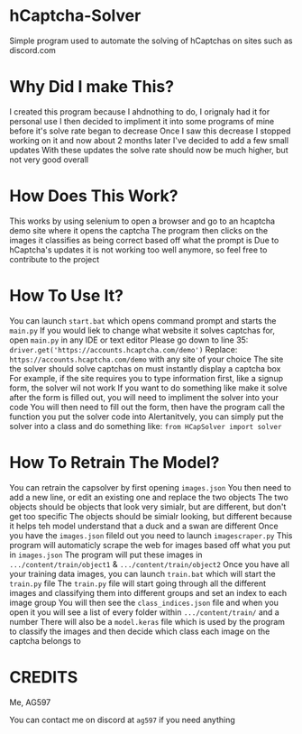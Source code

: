 # hCaptcha-Solver
Simple program used to automate the solving of hCaptchas on sites such as discord.com

# Why Did I make This?
I created this program because I ahdnothing to do, I orignaly had it for personal use
I then decided to impliment it into some programs of mine before it's solve rate began to decrease
Once I saw this decrease I stopped working on it and now about 2 months later I've decided to add a few small updates
With these updates the solve rate should now be much higher, but not very good overall

# How Does This Work?
This works by using selenium to open a browser and go to an hcaptcha demo site where it opens the captcha
The program then clicks on the images it classifies as being correct based off what the prompt is
Due to hCaptcha's updates it is not working too well anymore, so feel free to contribute to the project

# How To Use It?
You can launch `start.bat` which opens command prompt and starts the `main.py`
If you would liek to change what website it solves captchas for, open `main.py` in any IDE or text editor
Please go down to line 35: ```driver.get('https://accounts.hcaptcha.com/demo')```
Replace: `https://accounts.hcaptcha.com/demo` with any site of your choice
The site the solver should solve captchas on must instantly display a captcha box
For example, if the site requires you to type information first, like a signup form, the solver wil not work
If you want to do something like make it solve after the form is filled out, you will need to impliment the solver into your code
You will then need to fill out the form, then have the program call the function you put the solver code into
Alertanitvely, you can simply put the solver into a class and do something like: ```from HCapSolver import solver```

# How To Retrain The Model?
You can retrain the capsolver by first opening `images.json`
You then need to add a new line, or edit an existing one and replace the two objects
The two objects should be objects that look very simialr, but are different, but don't get too specific
The objects should be simialr looking, but different because it helps teh model understand that a duck and a swan are different
Once you have the `images.json` fileld out you need to launch `imagescraper.py`
This program will automaticly scrape the web for images based off what you put in `images.json`
The program will put these images in `.../content/train/object1` & `.../content/train/object2`
Once you have all your training data images, you can launch `train.bat` which will start the `train.py` file
The `train.py` file will start going through all the different images and classifying them into different groups and set an index to each image group
You will then see the `class_indices.json` file and when you open it you will see a list of every folder within `.../content/train/` and a number 
There will also be a `model.keras` file which is used by the program to classify the images and then decide which class each image on the captcha belongs to

# CREDITS

Me, AG597

You can contact me on discord at `ag597` if you need anything
